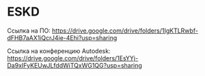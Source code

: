 # ESKD
Ссылка на ПО:
https://drive.google.com/drive/folders/1IgKTLRwbf-dFHB7aAX1iQcrJ4ie-4Ehi?usp=sharing

Ссылка на конференцию Autodesk: 
https://drive.google.com/drive/folders/1EsYYj-Da9xIFyKEUwJLfddWiTQxWG1QG?usp=sharing
